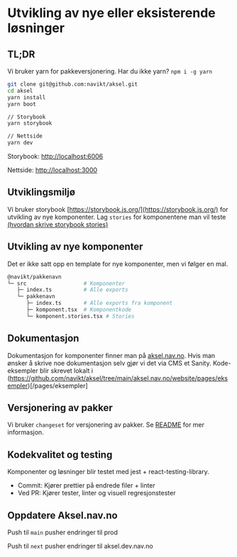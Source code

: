 # Utvikling av nye eller eksisterende løsninger

## TL;DR

Vi bruker yarn for pakkeversjonering. Har du ikke yarn? `npm i -g yarn`

```sh
git clone git@github.com:navikt/aksel.git
cd aksel
yarn install
yarn boot

// Storybook
yarn storybook

// Nettside
yarn dev
```

Storybook: [http://localhost:6006](http://localhost:6006)

Nettside: [http://localhost:3000](http://localhost:3000)

## Utviklingsmiljø

Vi bruker storybook [https://storybook.js.org/](https://storybook.js.org/) for utvikling av nye komponenter.
Lag `stories` for komponentene man vil teste [(hvordan skrive storybook stories)](https://storybook.js.org/docs/react/writing-stories/introduction)

## Utvikling av nye komponenter

Det er ikke satt opp en template for nye komponenter, men vi følger en mal.

```sh
@navikt/pakkenavn
└─ src                  # Komponenter
   ├─ index.ts          # Alle exports
   └─ pakkenavn
      ├─ index.ts       # Alle exports fra komponent
      ├─ komponent.tsx  # Komponentkode
      └─ komponent.stories.tsx # Stories
```

## Dokumentasjon

Dokumentasjon for komponenter finner man på [aksel.nav.no](https://aksel.nav.no/). Hvis man ønsker å skrive noe dokumentasjon selv gjør vi det via CMS et Sanity. Kode-eksempler blir skrevet lokalt i (https://github.com/navikt/aksel/tree/main/aksel.nav.no/website/pages/eksempler)[/pages/eksempler]

## Versjonering av pakker

Vi bruker `changeset` for versjonering av pakker. Se [README](https://github.com/navikt/aksel/blob/main/.changeset/README.md) for mer informasjon.

## Kodekvalitet og testing

Komponenter og løsninger blir testet med jest + react-testing-library.

- Commit: Kjører prettier på endrede filer + linter
- Ved PR: Kjører tester, linter og visuell regresjonstester

## Oppdatere Aksel.nav.no

Push til `main` pusher endringer til prod

Push til `next` pusher endringer til aksel.dev.nav.no
